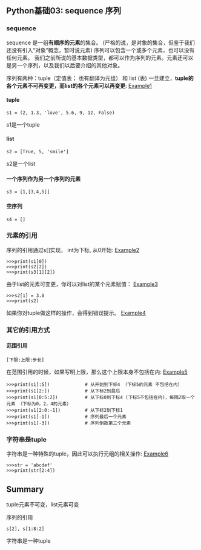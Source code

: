 ## Python基础03: sequence 序列

### sequence
sequence 是一组**有顺序的元素**的集合。
(严格的说，是对象的集合，但鉴于我们还没有引入“对象”概念，暂时说元素)
序列可以包含一个或多个元素，也可以没有任何元素。
我们之前所说的基本数据类型，都可以作为序列的元素。元素还可以是另一个序列，以及我们以后要介绍的其他对象。

序列有两种：tuple（定值表； 也有翻译为元组） 和 list (表)
一旦建立，**tuple的各个元素不可再变更，而list的各个元素可以再变更**: [Example1](sequence1.py)
#### tuple
```
s1 = (2, 1.3, 'love', 5.6, 9, 12, False) 
```
s1是一个tuple
#### list
```
s2 = [True, 5, 'smile'] 
```
s2是一个list
#### 一个序列作为另一个序列的元素
```
s3 = [1,[3,4,5]]
```
#### 空序列
```
s4 = []
```

### 元素的引用
序列的引用通过s[<int>]实现， int为下标, 从0开始:
[Example2](sequence2.py)
```
>>>print(s1[0])
>>>print(s2[2])
>>>print(s3[1][2])
```
由于list的元素可变更，你可以对list的某个元素赋值：
[Example3](sequence3.py)
```
>>>s2[1] = 3.0
>>>print(s2)
```
如果你对tuple做这样的操作，会得到错误提示。
[Example4](sequence4.py)


### 其它的引用方式
#### 范围引用
```
[下限:上限:步长]
```
在范围引用的时候，如果写明上限，那么这个上限本身不包括在内:
[Example5](sequence5.py)
```
>>>print(s1[:5])             # 从开始到下标4 （下标5的元素 不包括在内）
>>>print(s1[2:])             # 从下标2到最后
>>>print(s1[0:5:2])          # 从下标0到下标4 (下标5不包括在内)，每隔2取一个元素 （下标为0，2，4的元素）
>>>print(s1[2:0:-1])         # 从下标2到下标1
>>>print(s1[-1])             # 序列最后一个元素
>>>print(s1[-3])             # 序列倒数第三个元素
```

### 字符串是tuple
字符串是一种特殊的tuple，因此可以执行元组的相关操作:
[Example6](sequence6.py)
```
>>>str = 'abcdef'
>>>print(str[2:4])
```

## Summary
tuple元素不可变，list元素可变

序列的引用
```
s[2], s[1:8:2]
```
字符串是一种tuple